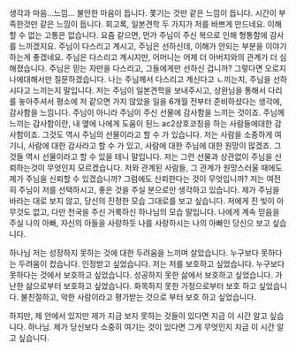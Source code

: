 생각과 마음...느낌...
불안한 마음이 듭니다. 쫓기는 것만 같은 느낌이 듭니다.
시간이 부족한것만 같은 느낌이 듭니다.
회고록, 일본견학 두 가지가 저를 바쁘게 만드네요.
이해할 수 없는 고통은 없습니다. 
요즘 같으면, 먼가 주님이 주신 복으로 인해 형통함에 감사를 느끼겠지요.
주님이 다스리고 계시고, 주님은 선하신데, 이해가 안되는 부분을 이야기하는게 좋겠네요.
주님은 다스리고 계시지만, 어머니는 어제 더 아버지와의 관계가 더 심해졌습니다. 
주님은 믿는 자만을 다스리고, 그들에게만 선하신 겁니까?
그렇다면 오로지 나에대해서만 질문하겠습니다.
나는 주님께서 다스리고 계신다고 ㄴ끼는지, 주님을 선하시다고 느끼는지 말입니다. 
저는 주님이 일본견학을 보내주시고, 상완님을 통해서 다리를 놓아주셔서 평소에 저 같으면 가지 않았을 일을 6개월 전부터 준비하셨다는 생각에, 감사함을 느낌니다. 주님이 아니라 주님이 주신 선물에 감사함을 느끼는 것이죠. 
주님께 느끼는 감사함이란, 내 옆에 나에게 도움이 된느 ac2상호코칭을 하는 사람들에대한 감사함이죠. 그것도 역시 주님의 선물이라고 할 수 가 있습니다.
저는 사람을 소중하게 여기니, 사람에 대한 감사라고 할 수 가 있고, 사람에 대한 주님에 대한 원망이 많겠죠. 그것들 역시 선물이라고 할 수 있을 테니 말입니다.
저는 그런 선물과 상관없이 주님을 신뢰하는것이 무엇인지 모르겠습니다.
저와 관계된 사람들, 그 관계가 원망스러울 때에도 제가 주님을 신뢰할 수 있겠습니까? 그럼에도 신뢰한다는 것이 무엇입니까?
저는 여전히 주님이 저를 선택하시고, 좋은 것을 주실 분으로만 생각하고 있습니다. 제가 주님을 바라는 대로 보지 않고, 당신의 진정한 모습 그대로를 보고 싶습니다. 저에게 진 빚이 아무것도 없고, 다만 천국을 주신 거룩하신 하나님의 모습 말입니다. 나에게 계속 믿음을 주실 나의 아빠, 자신의 아들을 사랑하듯 나를 사랑하시는 나의 아빠인 당신으 보고 싶습니다.

하나님 저는 성장하지 못하는 것에 대한 두려움을 느끼며 살았습니다. 누구보다 못하다는 두려움이 컸습니다. 인정받고 싶었습니다. 
저는 저를 보호하고 싶었습니다. 
누구보다 못하다는 것에서 보호하고 싶었습니다.
성공하지 못한 삶에서 보호하고 싶었습니다.
가난한 삶으로부터 보호하고 싶었습니다.
화목하지 못한 가정으로부터 보호 하고 싶었습니다.
불친절하고, 악한 사람이라고 평가받는 것으로 부터 보호 하고 싶었습니다.

하지만, 제 안에서 있지만 제가 지금 보지 못하는 것들이 있다면 지금 이 시간 알고 싶습니다. 하나님. 제가 당신보다 소중히 여기는 것이 있다면 그게 무엇인지 지금 이 시간 알고 싶습니다.

